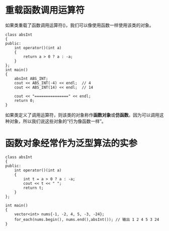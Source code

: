 # 重载函数调用运算符
如果类重载了函数调用运算符()，我们可以像使用函数一样使用该类的对象。
```
class absInt
{
public:
    int operator()(int a)
    {
        return a > 0 ? a : -a;
    }
};
int main()
{
    absInt ABS_INT;
    cout << ABS_INT(-4) << endl;  // 4
    cout << ABS_INT(14) << endl;  // 14

    cout << "===============" << endl;
    return 0;
}
```
如果类定义了调用运算符，则该类的对象称作**函数对象**或**仿函数**。因为可以调用这种对象，所以我们说这些对象的“行为像函数一样”。
# 函数对象经常作为泛型算法的实参
```
class absInt
{
public:
    int operator()(int a)
    {
        int t = a > 0 ? a : -a;
        cout << t << " ";
        return t;
    }
};

int main()
{
    vector<int> nums{-1, -2, 4, 5, -3, -24};
    for_each(nums.begin(), nums.end(),absInt()); // 输出 1 2 4 5 3 24
}
```